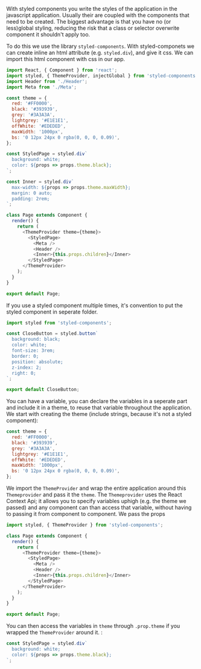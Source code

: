 With styled components you write the styles of the application in the javascript application. Usually their are coupled with the components that need to be created. The biggest advantage is that you have no (or less)global styling, reducing the risk that a class or selector overwrite component it shouldn't apply too. 

To do this we use the library `styled-components`.  With styled-componets we can create inline an html attribute (e.g. `styled.div`), and give it css. We can import this html component with css in our app. 

```js
import React, { Component } from 'react';
import styled, { ThemeProvider, injectGlobal } from 'styled-components';
import Header from './Header';
import Meta from './Meta';

const theme = {
  red: '#FF0000',
  black: '#393939',
  grey: '#3A3A3A',
  lightgrey: '#E1E1E1',
  offWhite: '#EDEDED',
  maxWidth: '1000px',
  bs: '0 12px 24px 0 rgba(0, 0, 0, 0.09)',
};

const StyledPage = styled.div`
  background: white;
  color: ${props => props.theme.black};
`;

const Inner = styled.div`
  max-width: ${props => props.theme.maxWidth};
  margin: 0 auto;
  padding: 2rem;
`;

class Page extends Component {
  render() {
    return (
      <ThemeProvider theme={theme}>
        <StyledPage>
          <Meta />
          <Header />
          <Inner>{this.props.children}</Inner>
        </StyledPage>
      </ThemeProvider>
    );
  }
}

export default Page;
```
If you use a styled component multiple times, it's convention to put the styled component in seperate folder. 
```js
import styled from 'styled-components';

const CloseButton = styled.button`
  background: black;
  color: white;
  font-size: 3rem;
  border: 0;
  position: absolute;
  z-index: 2;
  right: 0;
`;

export default CloseButton;
```
You can have a variable, you can declare the variables in a seperate part and include it in a theme, to reuse that variable throughout the application. We start with creating the theme (include strings, because it's not a styled component):
```js
const theme = {
  red: '#FF0000',
  black: '#393939',
  grey: '#3A3A3A',
  lightgrey: '#E1E1E1',
  offWhite: '#EDEDED',
  maxWidth: '1000px',
  bs: '0 12px 24px 0 rgba(0, 0, 0, 0.09)',
};
``` 
We import the `ThemeProvider` and wrap the entire application around this `Themeprovider` and pass it the `theme`. The `Themeprovider` uses the React Context Api; it allows you to specify variables uphigh (e.g. the theme we passed) and any component can than access that variable, without having to passing it from component to component. We pass the props 
```js
import styled, { ThemeProvider } from 'styled-components';

class Page extends Component {
  render() {
    return (
      <ThemeProvider theme={theme}>
        <StyledPage>
          <Meta />
          <Header />
          <Inner>{this.props.children}</Inner>
        </StyledPage>
      </ThemeProvider>
    );
  }
}

export default Page;
```
You can then access the variables in `theme` through `.prop.theme` if you wrapped the `ThemeProvider` around it. :
```js
const StyledPage = styled.div`
  background: white;
  color: ${props => props.theme.black};
`;
```




